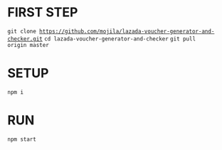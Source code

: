 # FIRST STEP
<code>git clone https://github.com/mojila/lazada-voucher-generator-and-checker.git</code>
<code>cd lazada-voucher-generator-and-checker</code>
<code>git pull origin master</code>

# SETUP
<code>npm i</code>

# RUN
<code>npm start</code>